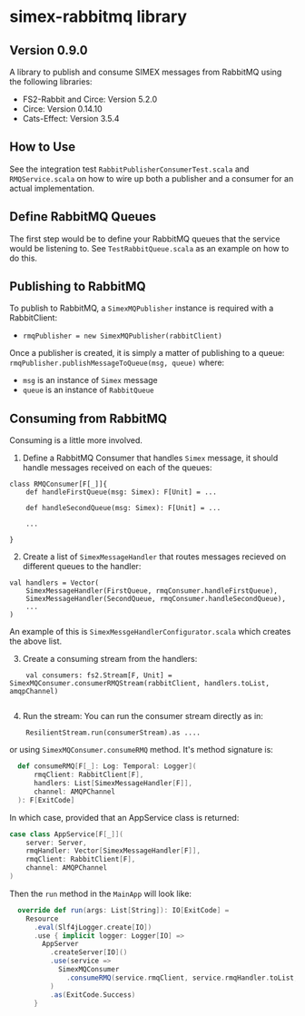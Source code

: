 # simex-rabbitmq library
## Version 0.9.0
A library to publish and consume SIMEX messages from RabbitMQ using the following libraries:
* FS2-Rabbit and Circe: Version 5.2.0
* Circe: Version 0.14.10
* Cats-Effect: Version 3.5.4

## How to Use
See the integration test `RabbitPublisherConsumerTest.scala` and `RMQService.scala` on how to wire up both a publisher
and a consumer for an actual implementation.

## Define RabbitMQ Queues
The first step would be to define your RabbitMQ queues that the service would be listening to.
See `TestRabbitQueue.scala` as an example on how to do this.

##  Publishing to RabbitMQ
To publish to RabbitMQ, a `SimexMQPublisher` instance is required with a RabbitClient:
* `rmqPublisher = new SimexMQPublisher(rabbitClient)`

Once a publisher is created, it is simply a matter of publishing to a queue: `rmqPublisher.publishMessageToQueue(msg, queue)`
where:
* `msg` is an instance of `Simex` message
* `queue` is an instance of `RabbitQueue`

## Consuming from RabbitMQ
Consuming is a little more involved.

1. Define a RabbitMQ Consumer that handles `Simex` message, it should handle messages received on each of the queues:

```
class RMQConsumer[F[_]]{ 
    def handleFirstQueue(msg: Simex): F[Unit] = ...

    def handleSecondQueue(msg: Simex): F[Unit] = ...

    ...

}
```
    
2. Create a list of `SimexMessageHandler` that routes messages recieved on different queues to the handler:

```
val handlers = Vector(
    SimexMessageHandler(FirstQueue, rmqConsumer.handleFirstQueue),
    SimexMessageHandler(SecondQueue, rmqConsumer.handleSecondQueue),
    ...
)
```

An example of this is `SimexMessgeHandlerConfigurator.scala` which creates the above list.

3. Create a consuming stream from the handlers:
```
    val consumers: fs2.Stream[F, Unit] = SimexMQConsumer.consumerRMQStream(rabbitClient, handlers.toList, amqpChannel)
    
```

4. Run the stream:
You can run the consumer stream directly as in:

```
    ResilientStream.run(consumerStream).as ....
```
or using `SimexMQConsumer.consumeRMQ` method. It's method signature is:
```scala
  def consumeRMQ[F[_]: Log: Temporal: Logger](
      rmqClient: RabbitClient[F],
      handlers: List[SimexMessageHandler[F]],
      channel: AMQPChannel
  ): F[ExitCode] 
```
In which case, provided that an AppService class is returned:
```scala
case class AppService[F[_]](
    server: Server,
    rmqHandler: Vector[SimexMessageHandler[F]],
    rmqClient: RabbitClient[F],
    channel: AMQPChannel
)
```
Then the `run` method in the `MainApp` will look like:
```scala
  override def run(args: List[String]): IO[ExitCode] =
    Resource
      .eval(Slf4jLogger.create[IO])
      .use { implicit logger: Logger[IO] =>
        AppServer
          .createServer[IO]()
          .use(service =>
            SimexMQConsumer
              .consumeRMQ(service.rmqClient, service.rmqHandler.toList, service.channel)
          )
          .as(ExitCode.Success)
      }
```